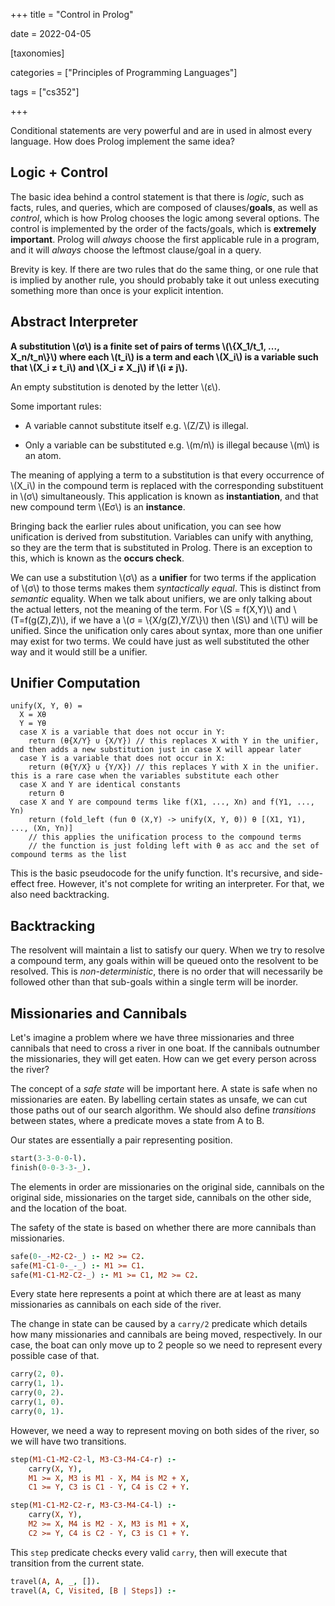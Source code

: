 +++
title = "Control in Prolog"

date = 2022-04-05



[taxonomies]

categories = ["Principles of Programming Languages"]

tags = ["cs352"]

+++

Conditional statements are very powerful and are in used in almost every language. How does Prolog implement the same idea?

<!-- more -->

## Logic + Control

The basic idea behind a control statement is that there is *logic*, such as facts, rules, and queries, which are composed of clauses/**goals**, as well as *control*, which is how Prolog chooses the logic among several options. The control is implemented by the order of the facts/goals, which is **extremely important**. Prolog will *always* choose the first applicable rule in a program, and it will *always* choose the leftmost clause/goal in a query.

Brevity is key. If there are two rules that do the same thing, or one rule that is implied by another rule, you should probably take it out unless executing something more than once is your explicit intention.

## Abstract Interpreter

**A substitution \\(σ\\) is a finite set of pairs of terms \\(\\{X_1/t_1, ..., X_n/t_n\\}\\) where each \\(t_i\\) is a term and each \\(X_i\\) is a variable such that \\(X_i ≠ t_i\\) and \\(X_i ≠ X_j\\) if \\(i ≠ j\\).**

An empty substitution is denoted by the letter \\(ε\\).

Some important rules:

- A variable cannot substitute itself e.g. \\(Z/Z\\) is illegal.

- Only a variable can be substituted e.g. \\(m/n\\) is illegal because \\(m\\) is an atom.

The meaning of applying a term to a substitution is that every occurrence of \\(X_i\\) in the compound term is replaced with the corresponding substituent in \\(σ\\) simultaneously. This application is known as **instantiation**, and that new compound term \\(Eσ\\) is an **instance**.

Bringing back the earlier rules about unification, you can see how unification is derived from substitution. Variables can unify with anything, so they are the term that is substituted in Prolog. There is an exception to this, which is known as the **occurs check**.

We can use a substitution \\(σ\\) as a **unifier** for two terms if the application of \\(σ\\) to those terms makes them *syntactically equal*. This is distinct from *semantic* equality. When we talk about unifiers, we are only talking about the actual letters, not the meaning of the term. For \\(S = f(X,Y)\\) and \\(T=f(g(Z),Z)\\), if we have a \\(σ = \\{X/g(Z),Y/Z\\}\\) then \\(S\\) and \\(T\\) will be unified. Since the unification only cares about syntax, more than one unifier may exist for two terms. We could have just as well substituted the other way and it would still be a unifier.

## Unifier Computation

```
unify(X, Y, θ) =
  X = Xθ
  Y = Yθ
  case X is a variable that does not occur in Y:
    return (θ{X/Y} ∪ {X/Y}) // this replaces X with Y in the unifier, and then adds a new substitution just in case X will appear later
  case Y is a variable that does not occur in X:
    return (θ{Y/X} ∪ {Y/X}) // this replaces Y with X in the unifier. this is a rare case when the variables substitute each other
  case X and Y are identical constants
    return Θ
  case X and Y are compound terms like f(X1, ..., Xn) and f(Y1, ..., Yn)
    return (fold_left (fun Θ (X,Y) -> unify(X, Y, Θ)) θ [(X1, Y1), ..., (Xn, Yn)]
    // this applies the unification process to the compound terms
    // the function is just folding left with θ as acc and the set of compound terms as the list
```

This is the basic pseudocode for the unify function. It's recursive, and side-effect free. However, it's not complete for writing an interpreter. For that, we also need backtracking.

## Backtracking

The resolvent will maintain a list to satisfy our query. When we try to resolve a compound term, any goals within will be queued onto the resolvent to be resolved. This is *non-deterministic*, there is no order that will necessarily be followed other than that sub-goals within a single term will be inorder.

## Missionaries and Cannibals

Let's imagine a problem where we have three missionaries and three cannibals that need to cross a river in one boat. If the cannibals outnumber the missionaries, they will get eaten. How can we get every person across the river?

The concept of a *safe state* will be important here. A state is safe when no missionaries are eaten. By labelling certain states as unsafe, we can cut those paths out of our search algorithm. We should also define *transitions* between states, where a predicate moves a state from A to B. 

Our states are essentially a pair representing position.

```pro
start(3-3-0-0-l).
finish(0-0-3-3-_).
```

The elements in order are missionaries on the original side, cannibals on the original side, missionaries on the target side, cannibals on the other side, and the location of the boat.

The safety of the state is based on whether there are more cannibals than missionaries.

```pro
safe(0-_-M2-C2-_) :- M2 >= C2.
safe(M1-C1-0-_-_) :- M1 >= C1.
safe(M1-C1-M2-C2-_) :- M1 >= C1, M2 >= C2.
```

Every state here represents a point at which there are at least as many missionaries as cannibals on each side of the river.

The change in state can be caused by a `carry/2` predicate which details how many missionaries and cannibals are being moved, respectively. In our case, the boat can only move up to 2 people so we need to represent every possible case of that.

```pro
carry(2, 0).
carry(1, 1).
carry(0, 2).
carry(1, 0).
carry(0, 1).
```

However, we need a way to represent moving on both sides of the river, so we will have two transitions.

```prolog
step(M1-C1-M2-C2-l, M3-C3-M4-C4-r) :-
    carry(X, Y),
    M1 >= X, M3 is M1 - X, M4 is M2 + X,
    C1 >= Y, C3 is C1 - Y, C4 is C2 + Y.

step(M1-C1-M2-C2-r, M3-C3-M4-C4-l) :-
    carry(X, Y),
    M2 >= X, M4 is M2 - X, M3 is M1 + X,
    C2 >= Y, C4 is C2 - Y, C3 is C1 + Y.
```

This `step` predicate checks every valid `carry`, then will execute that transition from the current state.

```pro
travel(A, A, _, []).
travel(A, C, Visited, [B | Steps]) :-
```
